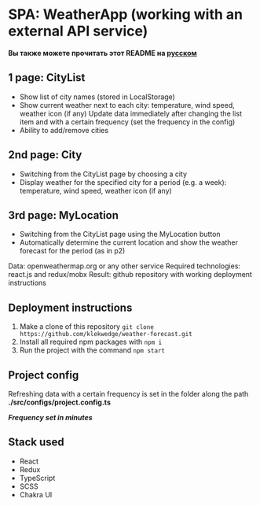 # SPA: WeatherApp (working with an external API service)

**Вы также можете прочитать этот README на [русском](https://github.com/klekwedge/weather-forecast/blob/main/README.md)**

## 1 page: CityList
- Show list of city names (stored in LocalStorage)
- Show current weather next to each city: temperature, wind speed, weather icon (if any)
Update data immediately after changing the list item and with a certain frequency (set the frequency in the config)
- Ability to add/remove cities

## 2nd page: City
- Switching from the CityList page by choosing a city
- Display weather for the specified city for a period (e.g. a week): temperature, wind speed, weather icon (if any)

## 3rd page: MyLocation
- Switching from the CityList page using the MyLocation button
- Automatically determine the current location and show the weather forecast for the period (as in p2)

Data: openweathermap.org or any other service
Required technologies: react.js and redux/mobx
Result: github repository with working deployment instructions

## Deployment instructions

1. Make a clone of this repository ```git clone https://github.com/klekwedge/weather-forecast.git```
2. Install all required npm packages with ```npm i```
3. Run the project with the command ```npm start```

## Project config

Refreshing data with a certain frequency is set in the folder along the path
**./src/configs/project.config.ts**

***Frequency set in minutes***

## Stack used

- React
- Redux
- TypeScript
- SCSS
- Chakra UI